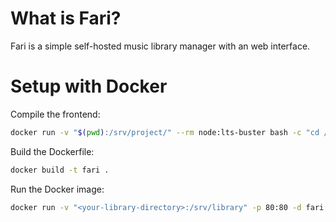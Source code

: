 # What is Fari?

Fari is a simple self-hosted music library manager with an web interface.

# Setup with Docker

Compile the frontend:

```bash
docker run -v "$(pwd):/srv/project/" --rm node:lts-buster bash -c "cd /srv/project/frontend && npm install && npm run build"
```

Build the Dockerfile:

```bash
docker build -t fari .
```

Run the Docker image:

```bash
docker run -v "<your-library-directory>:/srv/library" -p 80:80 -d fari
```
